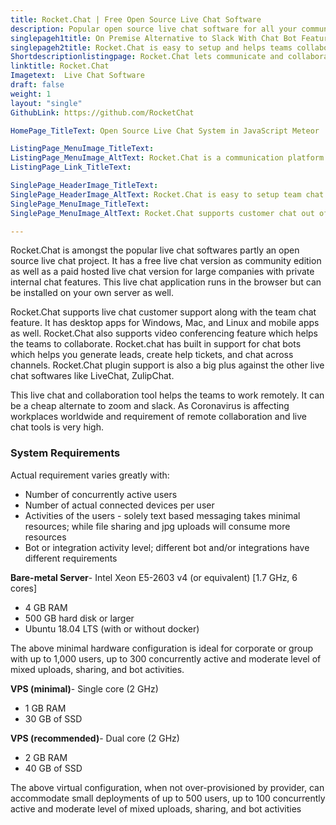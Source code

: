 ```yaml
---
title: Rocket.Chat | Free Open Source Live Chat Software
description: Popular open source live chat software for all your communication needs. Improve your communication with customers based on analytics provided out of box.
singlepageh1title: On Premise Alternative to Slack With Chat Bot Features.
singlepageh2title: Rocket.Chat is easy to setup and helps teams collaborate and provide live support. Improve transparency by centralizing internal and external communications.
Shortdescriptionlistingpage: Rocket.Chat lets communicate and collaborate with your team, share files, chat in real-time, or switch to video/audio conferencing.
linktitle: Rocket.Chat
Imagetext:  Live Chat Software 
draft: false
weight: 1
layout: "single"
GithubLink: https://github.com/RocketChat

HomePage_TitleText: Open Source Live Chat System in JavaScript Meteor

ListingPage_MenuImage_TitleText: 
ListingPage_MenuImage_AltText: Rocket.Chat is a communication platform for teams
ListingPage_Link_TitleText: 

SinglePage_HeaderImage_TitleText: 
SinglePage_HeaderImage_AltText: Rocket.Chat is easy to setup team chat application
SinglePage_MenuImage_TitleText: 
SinglePage_MenuImage_AltText: Rocket.Chat supports customer chat out of box

---
```


Rocket.Chat is amongst the popular live chat softwares partly an open source live chat project. It has a free live chat version as community edition as well as a paid hosted live chat version for large companies with private internal chat features. This live chat application runs in the browser but can be installed on your own server as well.

Rocket.Chat supports live chat customer support along with the team chat feature. It has desktop apps for Windows, Mac, and Linux and mobile apps as well. Rocket.Chat also supports video conferencing feature which helps the teams to collaborate. Rocket.chat has built in support for chat bots which helps you generate leads, create help tickets, and chat across channels. Rocket.Chat plugin support is also a big plus against the other live chat softwares like LiveChat, ZulipChat.

This live chat and collaboration tool helps the teams to work remotely. It can be a cheap alternate to zoom and slack. As Coronavirus is affecting workplaces worldwide and requirement of remote collaboration and live chat tools is very high.  
<a class="anchor" id="requirements" name="requirements"></a>

### System Requirements

Actual requirement varies greatly with:

- Number of concurrently active users
- Number of actual connected devices per user
- Activities of the users - solely text based messaging takes minimal resources; while file sharing and jpg uploads will consume more resources
- Bot or integration activity level; different bot and/or integrations have different requirements
 
 **Bare-metal Server**- Intel Xeon E5-2603 v4 (or equivalent) \[1.7 GHz, 6 cores\]
- 4 GB RAM
- 500 GB hard disk or larger
- Ubuntu 18.04 LTS (with or without docker)
 
The above minimal hardware configuration is ideal for corporate or group with up to 1,000 users, up to 300 concurrently active and moderate level of mixed uploads, sharing, and bot activities.

 **VPS (minimal)**- Single core (2 GHz)
- 1 GB RAM
- 30 GB of SSD
 
 **VPS (recommended)**- Dual core (2 GHz)
- 2 GB RAM
- 40 GB of SSD
 
The above virtual configuration, when not over-provisioned by provider, can accommodate small deployments of up to 500 users, up to 100 concurrently active and moderate level of mixed uploads, sharing, and bot activities